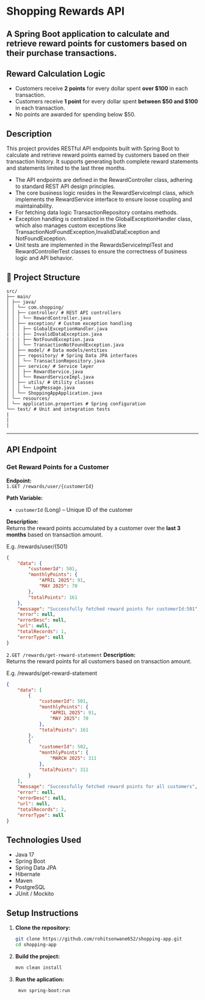 # Shopping Rewards API

A Spring Boot application to calculate and retrieve reward points for customers based on their purchase transactions.
---
## Reward Calculation Logic
- Customers receive **2 points** for every dollar spent **over $100** in each transaction.
- Customers receive **1 point** for every dollar spent **between $50 and $100** in each transaction.
- No points are awarded for spending below $50.

## Description
This project provides RESTful API endpoints built with Spring Boot to calculate and retrieve reward points earned by customers based on their transaction history. It supports generating both complete reward statements and statements limited to the last three months.
- The API endpoints are defined in the RewardController class, adhering to standard REST API design principles.
- The core business logic resides in the RewardServiceImpl class, which implements the RewardService interface to ensure loose coupling and maintainability.
- For fetching data logic TransactionRepository contains methods.
- Exception handling is centralized in the GlobalExceptionHandler class, which also manages custom exceptions like          TransactionNotFoundException,InvalidDataException and NotFoundException.
- Unit tests are implemented in the RewardsServiceImplTest and RewardControllerTest classes to ensure the correctness of business logic and API behavior.


## 📁 Project Structure
```text
src/
├── main/
│ ├── java/
│ │ └── com.shopping/
│ │ ├── controller/ # REST API controllers
│ │ │ └── RewardController.java
│ │ ├── exception/ # Custom exception handling
│ │ │ ├── GlobalExceptionHandler.java
| | | ├── InvalidDataException.java
| | | ├── NotFoundException.java
│ │ │ └── TransactionNotFoundException.java
│ │ ├── model/ # Data models/entities
│ │ ├── repository/ # Spring Data JPA interfaces
│ │ │ └── TransactionRepository.java
│ │ ├── service/ # Service layer
│ │ │ ├── RewardService.java
│ │ │ └── RewardServiceImpl.java
│ │ ├── utils/ # Utility classes
│ │ │ └── LogMessage.java
│ │ └── ShoppingAppApplication.java
│ └── resources/
│ └── application.properties # Spring configuration
└── test/ # Unit and integration tests
|
|
|
```

---

## API Endpoint

### Get Reward Points for a Customer

**Endpoint:**  
`1.GET /rewards/user/{customerId}`

**Path Variable:**
- `customerId` (Long) – Unique ID of the customer

**Description:**  
Returns the reward points accumulated by a customer over the **last 3 months** based on transaction amount.

E.g. /rewards/user/{501}
```json
{
    "data": {
        "customerId": 501,
        "monthlyPoints": {
            "APRIL 2025": 91,
            "MAY 2025": 70
        },
        "totalPoints": 161
    },
    "message": "Successfully fetched reward points for customerId:501",
    "error": null,
    "errorDesc": null,
    "url": null,
    "totalRecords": 1,
    "errorType": null
}
```

`2.GET /rewards/get-reward-statement`
**Description:**  
Returns the reward points for all customers based on transaction amount.

E.g. /rewards/get-reward-statement
```json
{
    "data": [
        {
            "customerId": 501,
            "monthlyPoints": {
                "APRIL 2025": 91,
                "MAY 2025": 70
            },
            "totalPoints": 161
        },
        {
            "customerId": 502,
            "monthlyPoints": {
                "MARCH 2025": 311
            },
            "totalPoints": 311
        }
    ],
    "message": "Successfully fetched reward points for all customers",
    "error": null,
    "errorDesc": null,
    "url": null,
    "totalRecords": 2,
    "errorType": null
}
```



## Technologies Used
- Java 17
- Spring Boot
- Spring Data JPA
- Hibernate
- Maven
- PostgreSQL
- JUnit / Mockito

## Setup Instructions

1. **Clone the repository:**
   ```bash
   git clone https://github.com/rohitsonwane652/shopping-app.git
   cd shopping-app
2. **Build the project:**
   ```bash
   mvn clean install
3. **Run the aplication:**
   ```bash
    mvn spring-boot:run



